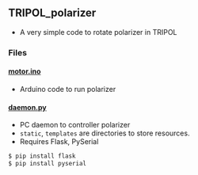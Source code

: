 ## TRIPOL_polarizer

* A very simple code to rotate polarizer in TRIPOL

### Files

#### [motor.ino](motor.ino)

* Arduino code to run polarizer

#### [daemon.py](daemon.py)

* PC daemon to controller polarizer
* ```static```, ```templates``` are directories to store resources.
* Requires Flask, PySerial

```bash
$ pip install flask
$ pip install pyserial
```
